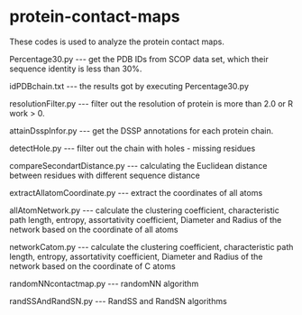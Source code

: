 protein-contact-maps
====================

These codes is used to analyze the protein contact maps.

Percentage30.py  ---  get the PDB IDs from SCOP data set, which their sequence identity is less than 30%.

idPDBchain.txt --- the results got by executing Percentage30.py

resolutionFilter.py --- filter out the resolution of protein is more than 2.0 or R work > 0.

attainDsspInfor.py --- get the DSSP annotations for each protein chain.

detectHole.py --- filter out the chain with holes - missing residues

compareSecondartDistance.py --- calculating the Euclidean distance between residues with different sequence distance

extractAllatomCoordinate.py --- extract the coordinates of all atoms

allAtomNetwork.py --- calculate the clustering coefficient, characteristic path length, entropy, assortativity coefficient, Diameter and Radius of the network based on the coordinate of all atoms

networkCatom.py ---  calculate the clustering coefficient, characteristic path length, entropy, assortativity coefficient, Diameter and Radius of the network based on the coordinate of C atoms

randomNNcontactmap.py --- randomNN algorithm

randSSAndRandSN.py --- RandSS and RandSN algorithms

